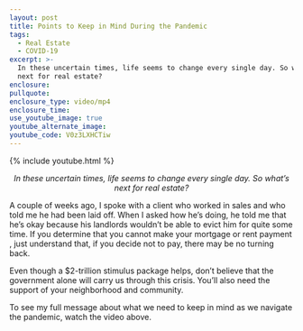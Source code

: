 ```yaml
---
layout: post
title: Points to Keep in Mind During the Pandemic
tags:
  - Real Estate
  - COVID-19
excerpt: >-
  In these uncertain times, life seems to change every single day. So what’s
  next for real estate?
enclosure:
pullquote:
enclosure_type: video/mp4
enclosure_time:
use_youtube_image: true
youtube_alternate_image:
youtube_code: V0z3LXHCTiw
---
```


{% include youtube.html %}

<p style="text-align: center;"><em>In these uncertain times, life seems to change every single day. So what’s next for real estate?</em></p>

A couple of weeks ago, I spoke with a client who worked in sales and who told me he had been laid off. When I asked how he’s doing, he told me that he’s okay because his landlords wouldn’t be able to evict him for quite some time. If you determine that you cannot make your mortgage or rent payment , just understand that, if you decide not to pay, there may be no turning back.

Even though a $2-trillion stimulus package helps, don’t believe that the government alone will carry us through this crisis. You’ll also need the support of your neighborhood and community.

To see my full message about what we need to keep in mind as we navigate the pandemic, watch the video above.